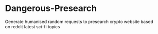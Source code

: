 # Dangerous-Presearch

Generate humanised random requests to presearch crypto website based on reddit latest sci-fi topics
